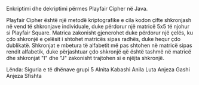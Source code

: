 
Enkriptimi dhe dekriptimi përmes Playfair Cipher në Java.

Playfair Cipher është një metodë kriptografike e cila kodon çifte shkronjash në vend të shkronjave individuale, duke përdorur një matricë 5x5 të njohur si Playfair Square. Matrica zakonisht gjenerohet duke përdorur një çelës, ku çdo shkronjë e çelësit i shtohet matricës sipas radhës, duke hequr çdo dublikatë. Shkronjat e mbetura të alfabetit më pas shtohen në matricë sipas rendit alfabetik, duke përjashtuar çdo shkronjë që është tashmë në matricë dhe shkronjat "I" dhe "J" zakonisht trajtohen si e njëjta shkronjë.

Lënda: Siguria e të dhënave grupi 5
Alnita Kabashi
Anila Luta
Anjeza Gashi
Anjeza Sfishta
